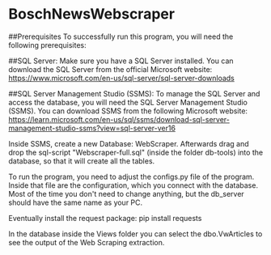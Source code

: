# BoschNewsWebscraper

##Prerequisites
To successfully run this program, you will need the following prerequisites:

##SQL Server:
Make sure you have a SQL Server installed. You can download the SQL Server from the official Microsoft website: https://www.microsoft.com/en-us/sql-server/sql-server-downloads

##SQL Server Management Studio (SSMS):
To manage the SQL Server and access the database, you will need the SQL Server Management Studio (SSMS). You can download SSMS from the following Microsoft website: https://learn.microsoft.com/en-us/sql/ssms/download-sql-server-management-studio-ssms?view=sql-server-ver16

Inside SSMS, create a new Database: WebScraper. Afterwards drag and drop the sql-script "Webscraper-full.sql" (inside the folder db-tools) into the database, so that it will create all the tables.

To run the program, you need to adjust the configs.py file of the program. Inside that file are the configuration, which you connect with the database. Most of the time you don't need to change anything, but the db_server should have the same name as your PC.

Eventually install the request package: pip install requests 

In the database inside the Views folder you can select the dbo.VwArticles to see the output of the Web Scraping extraction.
